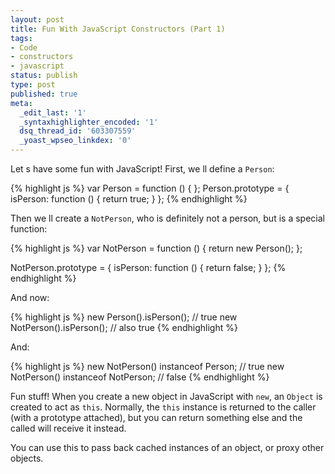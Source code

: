 ```yaml
---
layout: post
title: Fun With JavaScript Constructors (Part 1)
tags:
- Code
- constructors
- javascript
status: publish
type: post
published: true
meta:
  _edit_last: '1'
  _syntaxhighlighter_encoded: '1'
  dsq_thread_id: '603307559'
  _yoast_wpseo_linkdex: '0'
---
```

Let s have some fun with JavaScript! First, we ll define a <code>Person</code>:

{% highlight js %}
var Person = function () { };
Person.prototype = {
  isPerson: function () {
    return true;
  }
};
{% endhighlight %}

Then we ll create a <code>NotPerson</code>, who is definitely not a person, but is a special function:

{% highlight js %}
var NotPerson = function () {
  return new Person();
};

NotPerson.prototype = {
  isPerson: function () {
    return false;
  }
};
{% endhighlight %}

And now:

{% highlight js %}
new Person().isPerson(); // true
new NotPerson().isPerson(); // also true
{% endhighlight %}

And:

{% highlight js %}
new NotPerson() instanceof Person; // true
new NotPerson() instanceof NotPerson; // false
{% endhighlight %}

Fun stuff! When you create a new object in JavaScript with <code>new</code>, an <code>Object</code> is created to act as <code>this</code>. Normally, the <code>this</code> instance is returned to the caller (with a prototype attached), but you can return something else and the called will receive it instead.

You can use this to pass back cached instances of an object, or proxy other objects.
